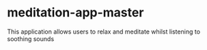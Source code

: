 # meditation-app-master
This application allows users to relax and meditate whilst listening to soothing sounds 
